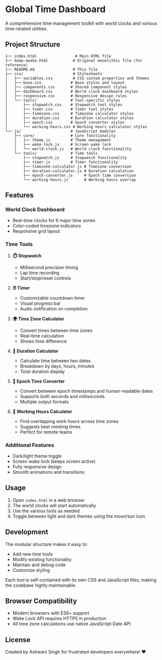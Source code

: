 # Global Time Dashboard

A comprehensive time management toolkit with world clocks and various time-related utilities.

## Project Structure

```
├── index.html                 # Main HTML file
├── keep-awake.html           # Original monolithic file (for reference)
├── README.md                 # This file
├── css/                      # Stylesheets
│   ├── variables.css         # CSS custom properties and themes
│   ├── base.css             # Base styles and layout
│   ├── components.css       # Shared component styles
│   ├── dashboard.css        # World clock dashboard styles
│   ├── responsive.css       # Responsive design rules
│   └── tools/               # Tool-specific styles
│       ├── stopwatch.css    # Stopwatch tool styles
│       ├── timer.css        # Timer tool styles
│       ├── timezone.css     # Timezone calculator styles
│       ├── duration.css     # Duration calculator styles
│       ├── epoch.css        # Epoch converter styles
│       └── working-hours.css # Working hours calculator styles
└── js/                      # JavaScript modules
    ├── core/                # Core functionality
    │   ├── theme.js         # Theme management
    │   ├── wake-lock.js     # Screen wake lock
    │   └── world-clock.js   # World clock functionality
    └── tools/               # Time tools
        ├── stopwatch.js     # Stopwatch functionality
        ├── timer.js         # Timer functionality
        ├── timezone-calculator.js # Timezone conversion
        ├── duration-calculator.js # Duration calculation
        ├── epoch-converter.js     # Epoch time conversion
        └── working-hours.js       # Working hours overlap
```

## Features

### World Clock Dashboard
- Real-time clocks for 6 major time zones
- Color-coded timezone indicators
- Responsive grid layout

### Time Tools

1. **⏱️ Stopwatch**
   - Millisecond precision timing
   - Lap time recording
   - Start/stop/reset controls

2. **⏰ Timer**
   - Customizable countdown timer
   - Visual progress bar
   - Audio notification on completion

3. **🌍 Time Zone Calculator**
   - Convert times between time zones
   - Real-time calculation
   - Shows time difference

4. **📅 Duration Calculator**
   - Calculate time between two dates
   - Breakdown by days, hours, minutes
   - Total duration display

5. **🔢 Epoch Time Converter**
   - Convert between epoch timestamps and human-readable dates
   - Supports both seconds and milliseconds
   - Multiple output formats

6. **💼 Working Hours Calculator**
   - Find overlapping work hours across time zones
   - Suggests best meeting times
   - Perfect for remote teams

### Additional Features
- Dark/light theme toggle
- Screen wake lock (keeps screen active)
- Fully responsive design
- Smooth animations and transitions

## Usage

1. Open `index.html` in a web browser
2. The world clocks will start automatically
3. Use the various tools as needed
4. Toggle between light and dark themes using the moon/sun icon

## Development

The modular structure makes it easy to:
- Add new time tools
- Modify existing functionality
- Maintain and debug code
- Customize styling

Each tool is self-contained with its own CSS and JavaScript files, making the codebase highly maintainable.

## Browser Compatibility

- Modern browsers with ES6+ support
- Wake Lock API requires HTTPS in production
- All time zone calculations use native JavaScript Date API

## License

Created by Ashwani Singh for frustrated developers everywhere! ❤️